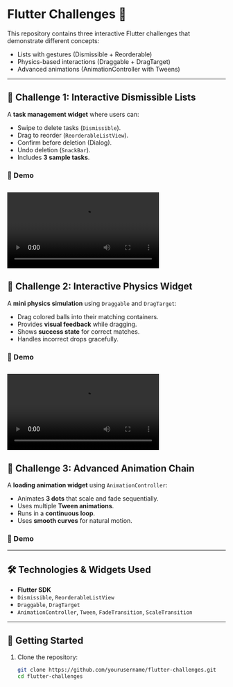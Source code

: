 # Flutter Challenges 🚀

This repository contains three interactive Flutter challenges that demonstrate different concepts:  
- Lists with gestures (Dismissible + Reorderable)  
- Physics-based interactions (Draggable + DragTarget)  
- Advanced animations (AnimationController with Tweens)  

---

## 📌 Challenge 1: Interactive Dismissible Lists

A **task management widget** where users can:
- Swipe to delete tasks (`Dismissible`).
- Drag to reorder (`ReorderableListView`).
- Confirm before deletion (Dialog).
- Undo deletion (`SnackBar`).
- Includes **3 sample tasks**.

### 🎥 Demo
<video src="https://github.com/user-attachments/assets/81eb71b3-4fc7-4a0e-99aa-c3b59443ed6f" width="350" controls></video>
---

## 📌 Challenge 2: Interactive Physics Widget

A **mini physics simulation** using `Draggable` and `DragTarget`:
- Drag colored balls into their matching containers.
- Provides **visual feedback** while dragging.
- Shows **success state** for correct matches.
- Handles incorrect drops gracefully.

### 🎥 Demo
<video src="file:///C:/Users/Radwa/Videos/Captures/challenge2.mp4" width="350" controls></video>
---

## 📌 Challenge 3: Advanced Animation Chain

A **loading animation widget** using `AnimationController`:
- Animates **3 dots** that scale and fade sequentially.
- Uses multiple **Tween animations**.
- Runs in a **continuous loop**.
- Uses **smooth curves** for natural motion.

### 🎥 Demo

---

## 🛠️ Technologies & Widgets Used
- **Flutter SDK**
- `Dismissible`, `ReorderableListView`
- `Draggable`, `DragTarget`
- `AnimationController`, `Tween`, `FadeTransition`, `ScaleTransition`

---

## 🚀 Getting Started
1. Clone the repository:
   ```bash
   git clone https://github.com/yourusername/flutter-challenges.git
   cd flutter-challenges
